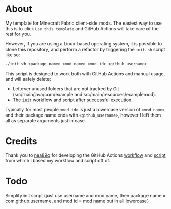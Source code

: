# About
My template for Minecraft Fabric client-side mods. The easiest way to use this is to click `Use this template` and GitHub Actions will take care of the rest for you.

However, if you are using a Linux-based operating system, it is possible to clone this repository, and perform a refactor by triggering the `init.sh` script like so:
```shell
./init.sh <package_name> <mod_name> <mod_id> <github_username> 
```

This script is designed to work both with GitHub Actions and manual usage, and will safely delete:
  - Leftover unused folders that are not tracked by Git (src/main/java/com/example and src/main/resources/examplemod).
  - The `init` workflow and script after successful execution.

Typically for most people `<mod_id>` is just a lowercase version of `<mod_name>`,
and their package name ends with `<github_username>`,
however I left them all as separate arguments just in case.

# Credits
Thank you to [nea89o](https://github.com/nea89o)
for developing the GitHub Actions [workflow](https://github.com/nea89o/Forge1.8.9Template/blob/master/.github/workflows/init.yml)
and [script](https://github.com/nea89o/Forge1.8.9Template/blob/master/make-my-own.sh)
from which I based my workflow and script off of.

# Todo
Simplify init script (just use username and mod name,
then package name = com.github.username,
and mod id = mod name but in all lowercase)